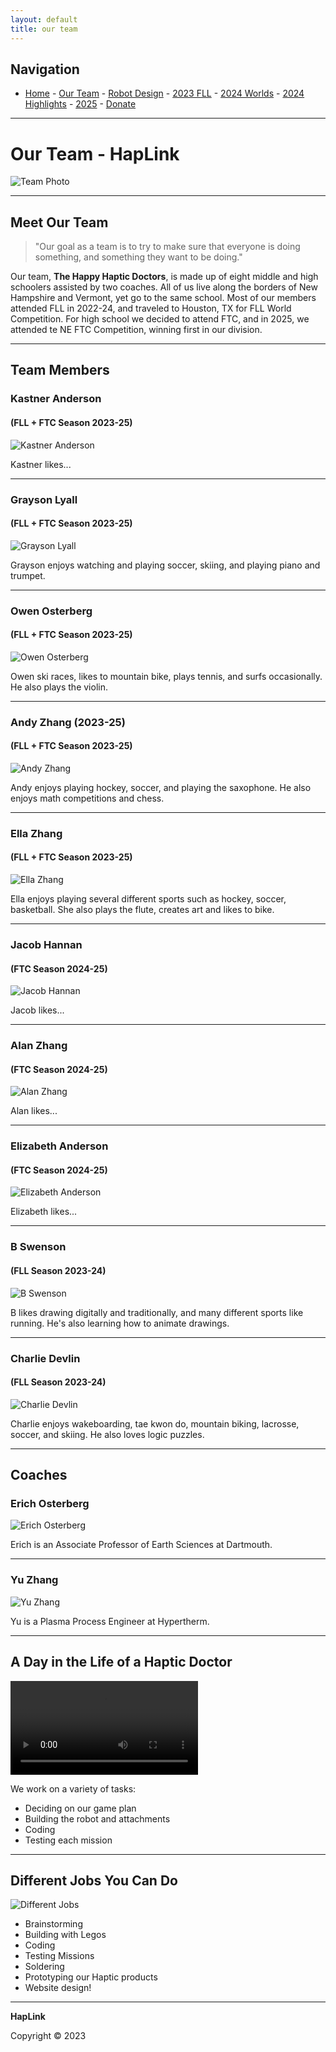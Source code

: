 ```yaml
---
layout: default
title: our team
---
```


## Navigation
- [Home](/index.md) - [Our Team](/our-team/index.md) - [Robot Design](/happy-haptic-doctors-robot-design/index.md) - [2023 FLL](/2023-fll/index.md) - [2024 Worlds](/2024-worlds/index.md) - [2024 Highlights](/2024/index.md) - [2025](/2025/index.md) - [Donate](/donate/index.md)
---

# Our Team - HapLink

![Team Photo](../wp-content/uploads/2024/01/StatesPicture-edited-2-scaled.jpg)

---

## Meet Our Team

> "Our goal as a team is to try to make sure that everyone is doing something, and something they want to be doing."

Our team, **The Happy Haptic Doctors**, is made up of eight middle and high schoolers assisted by two coaches. All of us live along the borders of New Hampshire and Vermont, yet go to the same school. Most of our members attended FLL in 2022-24, and traveled to Houston, TX for FLL World Competition. For high school we decided to attend FTC, and in 2025, we attended te NE FTC Competition, winning first in our division. 


---

## Team Members 


### Kastner Anderson
#### (FLL + FTC Season 2023-25)
![Kastner Anderson](../wp-content/uploads/2024/01/IMG_9524-edited-scaled.jpg)

Kastner likes...

---

### Grayson Lyall 
#### (FLL + FTC Season 2023-25)
![Grayson Lyall](./grayson.png)

Grayson enjoys watching and playing soccer, skiing, and playing piano and trumpet.

---

### Owen Osterberg 
#### (FLL + FTC Season 2023-25)
![Owen Osterberg](../wp-content/uploads/2024/01/Owen-edited.jpg)

Owen ski races, likes to mountain bike, plays tennis, and surfs occasionally. He also plays the violin.

---

### Andy Zhang (2023-25)
#### (FLL + FTC Season 2023-25)
![Andy Zhang](../wp-content/uploads/2024/01/IMG_5896-edited.jpg)

Andy enjoys playing hockey, soccer, and playing the saxophone. He also enjoys math competitions and chess.

---

### Ella Zhang
#### (FLL + FTC Season 2023-25)
![Ella Zhang](../wp-content/uploads/2024/01/IMG_5890-edited.jpg)

Ella enjoys playing several different sports such as hockey, soccer, basketball. She also plays the flute, creates art and likes to bike.

---

### Jacob Hannan
#### (FTC Season 2024-25)
![Jacob Hannan](./jacob.png)

Jacob likes...

---

### Alan Zhang
#### (FTC Season 2024-25)
![Alan Zhang](./alan.png)

Alan likes...

---

### Elizabeth Anderson
#### (FTC Season 2024-25)
![Elizabeth Anderson](./elizabethfh.png)

Elizabeth likes...

---

### B Swenson 
#### (FLL Season 2023-24)
![B Swenson](../wp-content/uploads/2024/01/Screenshot-2024-01-15-at-10.03.54 PM-edited.png)

B likes drawing digitally and traditionally, and many different sports like running. He's also learning how to animate drawings.

---

### Charlie Devlin
#### (FLL Season 2023-24)
![Charlie Devlin](../wp-content/uploads/2024/01/Screenshot-2023-11-16-at-9.31.24-AM-edited-1.png)

Charlie enjoys wakeboarding, tae kwon do, mountain biking, lacrosse, soccer, and skiing. He also loves logic puzzles.

---
## Coaches

### Erich Osterberg
![Erich Osterberg](../wp-content/uploads/2024/01/Erich-Osterberg-edited-scaled.jpg)

Erich is an Associate Professor of Earth Sciences at Dartmouth.

---

### Yu Zhang
![Yu Zhang](../wp-content/uploads/2024/01/IMG_1109-edited-scaled.jpg)

Yu is a Plasma Process Engineer at Hypertherm.

---

## A Day in the Life of a Haptic Doctor

![A Day in the Life](../wp-content/uploads/2024/01/IMG_7461.qt)

We work on a variety of tasks:
- Deciding on our game plan
- Building the robot and attachments
- Coding
- Testing each mission

---

## Different Jobs You Can Do

![Different Jobs](../wp-content/uploads/2024/01/IMG_3015-1024x768.jpg)

- Brainstorming
- Building with Legos
- Coding
- Testing Missions
- Soldering
- Prototyping our Haptic products
- Website design!

---

**HapLink**

Copyright © 2023